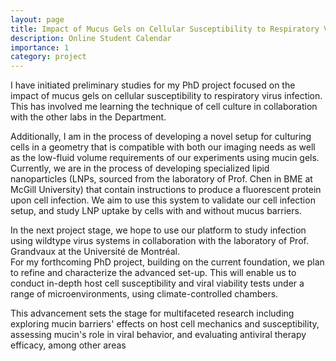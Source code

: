 ```yaml
---
layout: page
title: Impact of Mucus Gels on Cellular Susceptibility to Respiratory Virus Infections
description: Online Student Calendar
importance: 1
category: project
---
```

I have initiated preliminary studies for my PhD project focused on the impact of mucus gels on cellular susceptibility to 
respiratory virus infection. This has involved me learning the technique of cell culture in collaboration with the other labs in the Department. 
  
Additionally, I am in the process of developing a novel setup for culturing cells in a geometry that is compatible with both our imaging needs as well as the low-fluid volume requirements of our experiments using mucin gels. Currently, we are in the process of developing specialized lipid nanoparticles (LNPs, sourced from the laboratory of Prof. Chen in BME at McGill University) that contain instructions to produce a fluorescent protein upon cell infection. We aim to use this system to validate our cell infection setup, and study LNP uptake by cells with and without mucus barriers.
  
In the next project stage, we hope to use our platform to study infection using wildtype virus systems in collaboration with the laboratory of Prof. Grandvaux at the Université de Montréal.  
For my forthcoming PhD project, building on the current foundation, we plan to refine and characterize the 
advanced set-up. This will enable us to conduct in-depth host cell susceptibility and viral viability tests under a range of 
microenvironments, using climate-controlled chambers.  
  
This advancement sets the stage for multifaceted research including exploring mucin barriers' effects on host cell mechanics and susceptibility, assessing mucin's role in viral 
behavior, and evaluating antiviral therapy efficacy, among other areas
